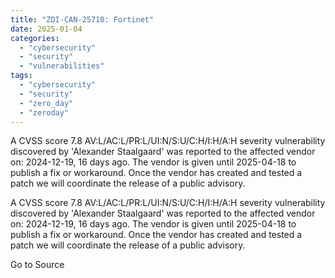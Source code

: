 ```yaml
---
title: "ZDI-CAN-25710: Fortinet"
date: 2025-01-04
categories: 
  - "cybersecurity"
  - "security"
  - "vulnerabilities"
tags: 
  - "cybersecurity"
  - "security"
  - "zero_day"
  - "zeroday"
---
```


A CVSS score 7.8 AV:L/AC:L/PR:L/UI:N/S:U/C:H/I:H/A:H severity vulnerability discovered by 'Alexander Staalgaard' was reported to the affected vendor on: 2024-12-19, 16 days ago. The vendor is given until 2025-04-18 to publish a fix or workaround. Once the vendor has created and tested a patch we will coordinate the release of a public advisory.

A CVSS score 7.8 AV:L/AC:L/PR:L/UI:N/S:U/C:H/I:H/A:H severity vulnerability discovered by 'Alexander Staalgaard' was reported to the affected vendor on: 2024-12-19, 16 days ago. The vendor is given until 2025-04-18 to publish a fix or workaround. Once the vendor has created and tested a patch we will coordinate the release of a public advisory.

Go to Source
